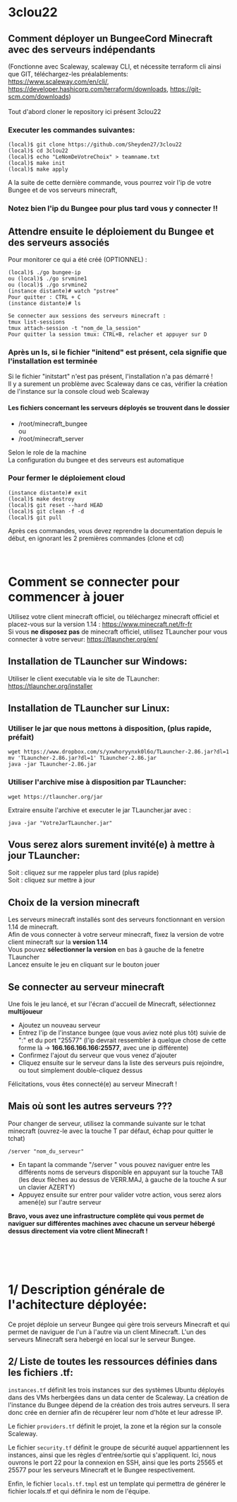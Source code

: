 # 3clou22
## Comment déployer un BungeeCord Minecraft avec des serveurs indépendants
(Fonctionne avec Scaleway, scaleway CLI, et nécessite terraform cli ainsi que GIT, téléchargez-les préalablements:
https://www.scaleway.com/en/cli/, https://developer.hashicorp.com/terraform/downloads, https://git-scm.com/downloads) <br> <br>
Tout d'abord cloner le repository ici présent 3clou22
### Executer les commandes suivantes:


```
(local)$ git clone https://github.com/Sheyden27/3clou22
(local)$ cd 3clou22
(local)$ echo "LeNomDeVotreChoix" > teamname.txt
(local)$ make init
(local)$ make apply
```
A la suite de cette dernière commande, vous pourrez voir l'ip de votre Bungee et de vos serveurs minecraft,
### **Notez bien l'ip du Bungee** pour plus tard vous y connecter !!

## Attendre ensuite le déploiement du Bungee et des serveurs associés

Pour monitorer ce qui a été créé (OPTIONNEL) :
```
(local)$ ./go bungee-ip
ou (local)$ ./go srvmine1
ou (local)$ ./go srvmine2
(instance distante)# watch "pstree"
Pour quitter : CTRL + C
(instance distante)# ls

Se connecter aux sessions des serveurs minecraft :
tmux list-sessions
tmux attach-session -t "nom_de_la_session"
Pour quitter la session tmux: CTRL+B, relacher et appuyer sur D
```
### Après un ls, si le fichier "initend" est présent, cela signifie que l'installation est terminée
Si le fichier "initstart" n'est pas présent, l'installation n'a pas démarré ! <br>
Il y a surement un problème avec Scaleway dans ce cas, vérifier la création de l'instance sur la console cloud web Scaleway

#### Les fichiers concernant les serveurs déployés se trouvent dans le dossier
- /root/minecraft_bungee <br>ou
- /root/minecraft_server

Selon le role de la machine <br>
La configuration du bungee et des serveurs est automatique

### Pour fermer le déploiement cloud
```
(instance distante)# exit
(local)$ make destroy
(local)$ git reset --hard HEAD
(local)$ git clean -f -d
(local)$ git pull
```
Après ces commandes, vous devez reprendre la documentation depuis le début, en ignorant les 2 premières commandes (clone et cd)
<br> <br> <br>

# Comment se connecter pour commencer à jouer
Utilisez votre client minecraft officiel, ou téléchargez minecraft officiel et placez-vous sur la version 1.14 : https://www.minecraft.net/fr-fr <br>
Si vous **ne disposez pas** de minecraft officiel, utilisez TLauncher pour vous connecter à votre serveur: https://tlauncher.org/en/

## Installation de TLauncher sur Windows:
Utiliser le client executable via le site de TLauncher: https://tlauncher.org/installer

## Installation de TLauncher sur Linux:
### Utiliser le jar que nous mettons à disposition, (plus rapide, préfait)
```
wget https://www.dropbox.com/s/yxwhoryynxk0l6o/TLauncher-2.86.jar?dl=1
mv 'TLauncher-2.86.jar?dl=1' TLauncher-2.86.jar
java -jar TLauncher-2.86.jar
```
### Utiliser l'archive mise à disposition par TLauncher:
```
wget https://tlauncher.org/jar
```
Extraire ensuite l'archive et executer le jar TLauncher.jar avec : 
```
java -jar "VotreJarTLauncher.jar"
```

## Vous serez alors surement invité(e) à mettre à jour TLauncher:
Soit : cliquez sur me rappeler plus tard (plus rapide) <br>
Soit : cliquez sur mettre à jour

## Choix de la version minecraft
Les serveurs minecraft installés sont des serveurs fonctionnant en version 1.14 de minecraft. <br>
Afin de vous connecter à votre serveur minecraft, fixez la version de votre client minecraft sur la **version 1.14** <br>
Vous pouvez **sélectionner la version** en bas à gauche de la fenetre TLauncher <br>
Lancez ensuite le jeu en cliquant sur le bouton jouer

## Se connecter au serveur minecraft
Une fois le jeu lancé, et sur l'écran d'accueil de Minecraft, sélectionnez **multijoueur**
- Ajoutez un nouveau serveur
- Entrez l'ip de l'instance bungee (que vous aviez noté plus tôt) suivie de ":" et du port "25577"
(l'ip devrait ressembler à quelque chose de cette forme là -> **166.166.166.166:25577**, avec une ip différente)
- Confirmez l'ajout du serveur que vous venez d'ajouter
- Cliquez ensuite sur le serveur dans la liste des serveurs puis rejoindre, ou tout simplement double-cliquez dessus

Félicitations, vous êtes connecté(e) au serveur Minecraft !

## Mais où sont les autres serveurs ???
Pour changer de serveur, utilisez la commande suivante sur le tchat minecraft (ouvrez-le avec la touche T par défaut, échap pour quitter le tchat)
```
/server "nom_du_serveur"
```
- En tapant la commande "/server " vous pouvez naviguer entre les différents noms de serveurs disponible en appuyant sur la touche TAB (les deux flèches au dessus de VERR.MAJ, à gauche de la touche A sur un clavier AZERTY)
- Appuyez ensuite sur entrer pour valider votre action, vous serez alors amené(e) sur l'autre serveur

**Bravo, vous avez une infrastructure complète qui vous permet de naviguer sur différentes machines avec chacune un serveur hébergé dessus directement via votre client Minecraft !** <br> <br> <br> <br> <br>

# 1/ Description générale de l'achitecture déployée:

Ce projet déploie un serveur Bungee qui gère trois serveurs Minecraft et qui permet de naviguer de l'un à l'autre via un client Minecraft. L'un des serveurs Minecraft sera hebergé en local sur le serveur Bungee.<br>

## 2/ Liste de toutes les ressources définies dans les fichiers .tf:

`instances.tf` définit les trois instances sur des systèmes Ubuntu déployés dans des VMs herbergées dans un data center de Scaleway.
La création de l'instance du Bungee dépend de la création des trois autres serveurs. Il sera donc crée en dernier afin de récupérer leur nom d'hôte et leur adresse IP.

Le fichier `providers.tf` définit le projet, la zone et la région sur la console Scaleway.

Le fichier `security.tf` définit le groupe de sécurité auquel appartiennent les instances, ainsi que les règles d'entrée/sortie qui s'appliquent. Ici, nous ouvrons le port 22 pour la connexion en SSH, ainsi que les ports 25565 et 25577 pour les serveurs Minecraft et le Bungee respectivement.

Enfin, le fichier `locals.tf.tmpl` est un template qui permettra de générer le fichier locals.tf et qui définira le nom de l'équipe.
